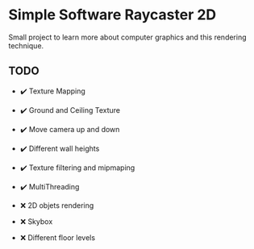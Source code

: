 ﻿# Simple Software Raycaster 2D

Small project to learn more about computer graphics and this rendering technique.


## TODO

- ✔️ Texture Mapping

- ✔️ Ground and Ceiling Texture

- ✔️ Move camera up and down

- ✔️ Different wall heights

- ✔️ Texture filtering and mipmaping

- ✔️ MultiThreading

- ❌ 2D objets rendering

- ❌ Skybox


- ❌ Different floor levels

